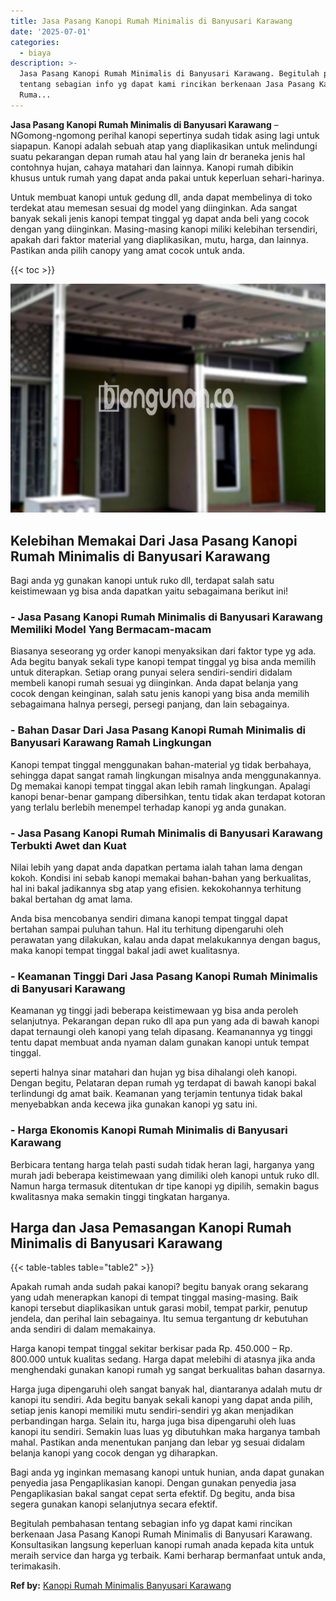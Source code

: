 ```yaml
---
title: Jasa Pasang Kanopi Rumah Minimalis di Banyusari Karawang
date: '2025-07-01'
categories:
  - biaya
description: >-
  Jasa Pasang Kanopi Rumah Minimalis di Banyusari Karawang. Begitulah pembahasan
  tentang sebagian info yg dapat kami rincikan berkenaan Jasa Pasang Kanopi
  Ruma...
---
```


**Jasa Pasang Kanopi Rumah Minimalis di Banyusari Karawang** – NGomong-ngomong perihal kanopi sepertinya sudah tidak asing lagi untuk siapapun. Kanopi adalah sebuah atap yang diaplikasikan untuk melindungi suatu pekarangan depan rumah atau hal yang lain dr beraneka jenis hal contohnya hujan, cahaya matahari dan lainnya. Kanopi rumah dibikin khusus untuk rumah yang dapat anda pakai untuk keperluan sehari-harinya.

Untuk membuat kanopi untuk gedung dll, anda dapat membelinya di toko terdekat atau memesan sesuai dg model yang diinginkan. Ada sangat banyak sekali jenis kanopi tempat tinggal yg dapat anda beli yang cocok dengan yang diinginkan. Masing-masing kanopi miliki kelebihan tersendiri, apakah dari faktor material yang diaplikasikan, mutu, harga, dan lainnya. Pastikan anda pilih canopy yang amat cocok untuk anda.

{{< toc >}}

![Jasa Pasang Kanopi Rumah Minimalis di Banyusari Karawang](/images/harga-kanopi-minimalis-31.png)

## Kelebihan Memakai Dari Jasa Pasang Kanopi Rumah Minimalis di Banyusari Karawang

Bagi anda yg gunakan kanopi untuk ruko dll, terdapat salah satu keistimewaan yg bisa anda dapatkan yaitu sebagaimana berikut ini!

### \- Jasa Pasang Kanopi Rumah Minimalis di Banyusari Karawang Memiliki Model Yang Bermacam-macam

Biasanya seseorang yg order kanopi menyaksikan dari faktor type yg ada. Ada begitu banyak sekali type kanopi tempat tinggal yg bisa anda memilih untuk diterapkan. Setiap orang punyai selera sendiri-sendiri didalam membeli kanopi rumah sesuai yg diinginkan. Anda dapat belanja yang cocok dengan keinginan, salah satu jenis kanopi yang bisa anda memilih sebagaimana halnya persegi, persegi panjang, dan lain sebagainya.

### \- Bahan Dasar Dari Jasa Pasang Kanopi Rumah Minimalis di Banyusari Karawang Ramah Lingkungan

Kanopi tempat tinggal menggunakan bahan-material yg tidak berbahaya, sehingga dapat sangat ramah lingkungan misalnya anda menggunakannya. Dg memakai kanopi tempat tinggal akan lebih ramah lingkungan. Apalagi kanopi benar-benar gampang dibersihkan, tentu tidak akan terdapat kotoran yang terlalu berlebih menempel terhadap kanopi yg anda gunakan.

### \- Jasa Pasang Kanopi Rumah Minimalis di Banyusari Karawang Terbukti Awet dan Kuat

Nilai lebih yang dapat anda dapatkan pertama ialah tahan lama dengan kokoh. Kondisi ini sebab kanopi memakai bahan-bahan yang berkualitas, hal ini bakal jadikannya sbg atap yang efisien. kekokohannya terhitung bakal bertahan dg amat lama.

Anda bisa mencobanya sendiri dimana kanopi tempat tinggal dapat bertahan sampai puluhan tahun. Hal itu terhitung dipengaruhi oleh perawatan yang dilakukan, kalau anda dapat melakukannya dengan bagus, maka kanopi tempat tinggal bakal jadi awet kualitasnya.

### \- Keamanan Tinggi Dari Jasa Pasang Kanopi Rumah Minimalis di Banyusari Karawang

Keamanan yg tinggi jadi beberapa keistimewaan yg bisa anda peroleh selanjutnya. Pekarangan depan ruko dll apa pun yang ada di bawah kanopi dapat ternaungi oleh kanopi yang telah dipasang. Keamanannya yg tinggi tentu dapat membuat anda nyaman dalam gunakan kanopi untuk tempat tinggal.

seperti halnya sinar matahari dan hujan yg bisa dihalangi oleh kanopi. Dengan begitu, Pelataran depan rumah yg terdapat di bawah kanopi bakal terlindungi dg amat baik. Keamanan yang terjamin tentunya tidak bakal menyebabkan anda kecewa jika gunakan kanopi yg satu ini.

### \- Harga Ekonomis Kanopi Rumah Minimalis di Banyusari Karawang

Berbicara tentang harga telah pasti sudah tidak heran lagi, harganya yang murah jadi beberapa keistimewaan yang dimiliki oleh kanopi untuk ruko dll. Namun harga termasuk ditentukan dr tipe kanopi yg dipilih, semakin bagus kwalitasnya maka semakin tinggi tingkatan harganya.

## Harga dan Jasa Pemasangan Kanopi Rumah Minimalis di Banyusari Karawang

{{< table-tables table="table2" >}}

Apakah rumah anda sudah pakai kanopi? begitu banyak orang sekarang yang udah menerapkan kanopi di tempat tinggal masing-masing. Baik kanopi tersebut diaplikasikan untuk garasi mobil, tempat parkir, penutup jendela, dan perihal lain sebagainya. Itu semua tergantung dr kebutuhan anda sendiri di dalam memakainya.

Harga kanopi tempat tinggal sekitar berkisar pada Rp. 450.000 – Rp. 800.000 untuk kualitas sedang. Harga dapat melebihi di atasnya jika anda menghendaki gunakan kanopi rumah yg sangat berkualitas bahan dasarnya.

Harga juga dipengaruhi oleh sangat banyak hal, diantaranya adalah mutu dr kanopi itu sendiri. Ada begitu banyak sekali kanopi yang dapat anda pilih, setiap jenis kanopi memiliki mutu sendiri-sendiri yg akan menjadikan perbandingan harga. Selain itu, harga juga bisa dipengaruhi oleh luas kanopi itu sendiri. Semakin luas luas yg dibutuhkan maka harganya tambah mahal. Pastikan anda menentukan panjang dan lebar yg sesuai didalam belanja kanopi yang cocok dengan yg diharapkan.

Bagi anda yg inginkan memasang kanopi untuk hunian, anda dapat gunakan penyedia jasa Pengaplikasian kanopi. Dengan gunakan penyedia jasa Pengaplikasian bakal sangat cepat serta efektif. Dg begitu, anda bisa segera gunakan kanopi selanjutnya secara efektif.

Begitulah pembahasan tentang sebagian info yg dapat kami rincikan berkenaan Jasa Pasang Kanopi Rumah Minimalis di Banyusari Karawang. Konsultasikan langsung keperluan kanopi rumah anada kepada kita untuk meraih service dan harga yg terbaik. Kami berharap bermanfaat untuk anda, terimakasih.

**Ref by:**  [Kanopi Rumah Minimalis Banyusari Karawang](https://id.wikipedia.org/wiki/Kanopi)
